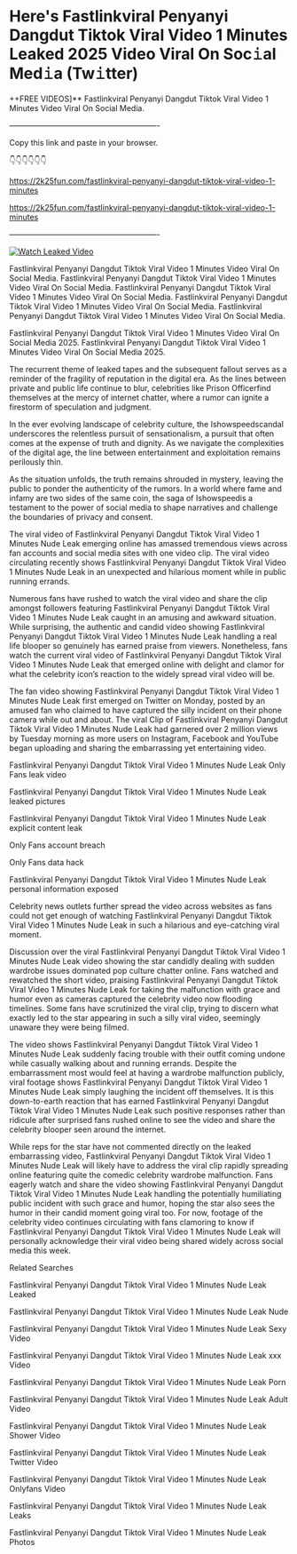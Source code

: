 # Here's Fastlinkviral Penyanyi Dangdut Tiktok Viral Video 1 Minutes Leaked 2025 Video Viral On Soc𝚒al Med𝚒a (Tw𝚒tter)

++FREE VIDEOS]** Fastlinkviral Penyanyi Dangdut Tiktok Viral Video 1 Minutes Video Viral On Social Media.

———————————————————-

Copy this link and paste in your browser.

👇👇👇👇👇👇

https://2k25fun.com/fastlinkviral-penyanyi-dangdut-tiktok-viral-video-1-minutes

https://2k25fun.com/fastlinkviral-penyanyi-dangdut-tiktok-viral-video-1-minutes

———————————————————-

[![Watch Leaked Video](https://miro.medium.com/v2/resize:fit:828/format:webp/1*cilzJN44JGOrTw9NJCrNHA.gif "Watch Leaked Video")](https://2k25fun.com/fastlinkviral-penyanyi-dangdut-tiktok-viral-video-1-minutes)

Fastlinkviral Penyanyi Dangdut Tiktok Viral Video 1 Minutes Video Viral On Social Media. Fastlinkviral Penyanyi Dangdut Tiktok Viral Video 1 Minutes Video Viral On Social Media. Fastlinkviral Penyanyi Dangdut Tiktok Viral Video 1 Minutes Video Viral On Social Media. Fastlinkviral Penyanyi Dangdut Tiktok Viral Video 1 Minutes Video Viral On Social Media. Fastlinkviral Penyanyi Dangdut Tiktok Viral Video 1 Minutes Video Viral On Social Media.

Fastlinkviral Penyanyi Dangdut Tiktok Viral Video 1 Minutes Video Viral On Social Media 2025. Fastlinkviral Penyanyi Dangdut Tiktok Viral Video 1 Minutes Video Viral On Social Media 2025.

The recurrent theme of leaked tapes and the subsequent fallout serves as a reminder of the fragility of reputation in the digital era. As the lines between private and public life continue to blur, celebrities like Prison Officerfind themselves at the mercy of internet chatter, where a rumor can ignite a firestorm of speculation and judgment.

In the ever evolving landscape of celebrity culture, the Ishowspeedscandal underscores the relentless pursuit of sensationalism, a pursuit that often comes at the expense of truth and dignity. As we navigate the complexities of the digital age, the line between entertainment and exploitation remains perilously thin.

As the situation unfolds, the truth remains shrouded in mystery, leaving the public to ponder the authenticity of the rumors. In a world where fame and infamy are two sides of the same coin, the saga of Ishowspeedis a testament to the power of social media to shape narratives and challenge the boundaries of privacy and consent.

The viral video of Fastlinkviral Penyanyi Dangdut Tiktok Viral Video 1 Minutes Nude Leak emerging online has amassed tremendous views across fan accounts and social media sites with one video clip. The viral video circulating recently shows Fastlinkviral Penyanyi Dangdut Tiktok Viral Video 1 Minutes Nude Leak in an unexpected and hilarious moment while in public running errands.

Numerous fans have rushed to watch the viral video and share the clip amongst followers featuring Fastlinkviral Penyanyi Dangdut Tiktok Viral Video 1 Minutes Nude Leak caught in an amusing and awkward situation. While surprising, the authentic and candid video showing Fastlinkviral Penyanyi Dangdut Tiktok Viral Video 1 Minutes Nude Leak handling a real life blooper so genuinely has earned praise from viewers. Nonetheless, fans watch the current viral video of Fastlinkviral Penyanyi Dangdut Tiktok Viral Video 1 Minutes Nude Leak that emerged online with delight and clamor for what the celebrity icon’s reaction to the widely spread viral video will be.

The fan video showing Fastlinkviral Penyanyi Dangdut Tiktok Viral Video 1 Minutes Nude Leak first emerged on Twitter on Monday, posted by an amused fan who claimed to have captured the silly incident on their phone camera while out and about. The viral Clip of Fastlinkviral Penyanyi Dangdut Tiktok Viral Video 1 Minutes Nude Leak had garnered over 2 million views by Tuesday morning as more users on Instagram, Facebook and YouTube began uploading and sharing the embarrassing yet entertaining video.

Fastlinkviral Penyanyi Dangdut Tiktok Viral Video 1 Minutes Nude Leak Only Fans leak video

Fastlinkviral Penyanyi Dangdut Tiktok Viral Video 1 Minutes Nude Leak leaked pictures

Fastlinkviral Penyanyi Dangdut Tiktok Viral Video 1 Minutes Nude Leak explicit content leak

Only Fans account breach

Only Fans data hack

Fastlinkviral Penyanyi Dangdut Tiktok Viral Video 1 Minutes Nude Leak personal information exposed

Celebrity news outlets further spread the video across websites as fans could not get enough of watching Fastlinkviral Penyanyi Dangdut Tiktok Viral Video 1 Minutes Nude Leak in such a hilarious and eye-catching viral moment.

Discussion over the viral Fastlinkviral Penyanyi Dangdut Tiktok Viral Video 1 Minutes Nude Leak video showing the star candidly dealing with sudden wardrobe issues dominated pop culture chatter online. Fans watched and rewatched the short video, praising Fastlinkviral Penyanyi Dangdut Tiktok Viral Video 1 Minutes Nude Leak for taking the malfunction with grace and humor even as cameras captured the celebrity video now flooding timelines. Some fans have scrutinized the viral clip, trying to discern what exactly led to the star appearing in such a silly viral video, seemingly unaware they were being filmed.

The video shows Fastlinkviral Penyanyi Dangdut Tiktok Viral Video 1 Minutes Nude Leak suddenly facing trouble with their outfit coming undone while casually walking about and running errands. Despite the embarrassment most would feel at having a wardrobe malfunction publicly, viral footage shows Fastlinkviral Penyanyi Dangdut Tiktok Viral Video 1 Minutes Nude Leak simply laughing the incident off themselves. It is this down-to-earth reaction that has earned Fastlinkviral Penyanyi Dangdut Tiktok Viral Video 1 Minutes Nude Leak such positive responses rather than ridicule after surprised fans rushed online to see the video and share the celebrity blooper seen around the internet.

While reps for the star have not commented directly on the leaked embarrassing video, Fastlinkviral Penyanyi Dangdut Tiktok Viral Video 1 Minutes Nude Leak will likely have to address the viral clip rapidly spreading online featuring quite the comedic celebrity wardrobe malfunction. Fans eagerly watch and share the video showing Fastlinkviral Penyanyi Dangdut Tiktok Viral Video 1 Minutes Nude Leak handling the potentially humiliating public incident with such grace and humor, hoping the star also sees the humor in their candid moment going viral too. For now, footage of the celebrity video continues circulating with fans clamoring to know if Fastlinkviral Penyanyi Dangdut Tiktok Viral Video 1 Minutes Nude Leak will personally acknowledge their viral video being shared widely across social media this week.

Related Searches

Fastlinkviral Penyanyi Dangdut Tiktok Viral Video 1 Minutes Nude Leak Leaked

Fastlinkviral Penyanyi Dangdut Tiktok Viral Video 1 Minutes Nude Leak Nude

Fastlinkviral Penyanyi Dangdut Tiktok Viral Video 1 Minutes Nude Leak Sexy Video

Fastlinkviral Penyanyi Dangdut Tiktok Viral Video 1 Minutes Nude Leak xxx Video

Fastlinkviral Penyanyi Dangdut Tiktok Viral Video 1 Minutes Nude Leak Porn

Fastlinkviral Penyanyi Dangdut Tiktok Viral Video 1 Minutes Nude Leak Adult Video

Fastlinkviral Penyanyi Dangdut Tiktok Viral Video 1 Minutes Nude Leak Shower Video

Fastlinkviral Penyanyi Dangdut Tiktok Viral Video 1 Minutes Nude Leak Twitter Video

Fastlinkviral Penyanyi Dangdut Tiktok Viral Video 1 Minutes Nude Leak Onlyfans Video

Fastlinkviral Penyanyi Dangdut Tiktok Viral Video 1 Minutes Nude Leak Leaks

Fastlinkviral Penyanyi Dangdut Tiktok Viral Video 1 Minutes Nude Leak Photos